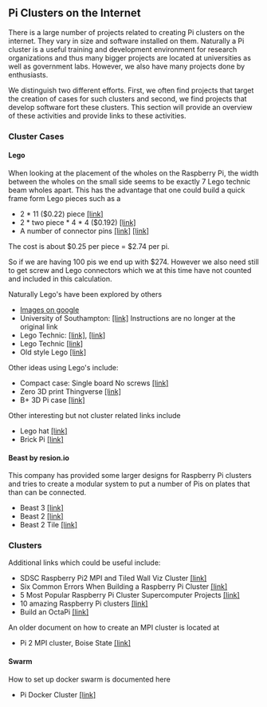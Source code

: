 ## Pi Clusters on the Internet

There is a large number of projects related to creating Pi clusters on
the internet. They vary in size and software installed on
them. Naturally a Pi cluster is a useful training and development
environment for research organizations and thus many bigger projects
are located at universities as well as government labs. However, we
also have many projects done by enthusiasts.

We distinguish two different efforts. First, we often find projects
that target the creation of cases for such clusters and second, we
find projects that develop software fort these clusters.  This section
will provide an overview of these activities and provide links to
these activities.


### Cluster Cases

#### Lego

When looking at the placement of the wholes on the Raspberry Pi, the
width between the wholes on the small side seems to be exactly 7 Lego
technic beam wholes apart. This has the advantage that one could
build a quick frame form Lego pieces such as a

- 2 * 11 ($0.22) piece [[link]](https://www.brickowl.com/catalog/lego-beam-11-32525-64290)
- 2 * two piece * 4 * 4 ($0.192) [[link]](https://www.brickowl.com/catalog/lego-beam-2-43857)
- A number of connector pins
  [[link]](https://www.brickowl.com/catalog/lego-technic-pin-with-lengthwise-friction-ridges-and-center-slots-2780)
  [[link]](https://www.brickowl.com/catalog/lego-long-pin-with-friction-6558)
  
The cost is about $0.25 per piece = $2.74 per pi.

So if we are having 100 pis we end up with $274. However
we also need still to get screw and Lego connectors which we at this
time have not counted and included in this calculation.


Naturally Lego's have been explored by others

* [Images on google](https://www.google.com/search?q=raspberry+pi+case+lego+technic&rlz=1C5CHFA_enUS727US727&tbm=isch&tbo=u&source=univ&sa=X&ved=0ahUKEwjYwYbni6vbAhWJy4MKHaiiCmYQsAQIMw&biw=1648&bih=883)
* University of Southampton:
  [[link]](https://www.theregister.co.uk/2012/09/12/raspberry_pi_supercomputer/)
  Instructions are no longer at the original link
* Lego Technic:
  [[link]](https://www.reddit.com/r/raspberry_pi/comments/39kwjc/pidra_my_7_headed_rpi_cluster_with_99_lego/),
  [[link]](https://imgur.com/a/rYybo)
* Lego Technic [[link]](https://www.flickr.com/photos/fotero/7954299054/)
* Old style Lego [[link]](https://www.uweziegenhagen.de/?p=3155)


Other ideas using Lego's include:

* Compact case: Single board No screws [[link]](https://www.youtube.com/watch?v=UYY72a6wWqs)
* Zero 3D print Thingverse [[link]](https://www.thingiverse.com/thing:1427245)
* B+ 3D Pi case [[link]](https://www.thingiverse.com/thing:1007347)

Other interesting but not cluster related links include

* Lego hat [[link]](https://www.elektor.de/lego-rpi-board-159010-91)
* Brick Pi [[link]](https://www.dexterindustries.com/shop/brickpi-advanced-for-raspberry-pi/)

#### Beast by resion.io

This company has provided some larger designs for Raspberry Pi clusters
and tries to create a modular system to put a number of Pis on plates
that than can be connected.

* Beast 3 [[link]](https://www.youtube.com/watch?v=A5VsfcnfeR0)
* Beast 2 [[link]](https://resin.io/blog/the-evolution-of-the-beast-continues/?utm_content=buffer11bf2&utm_medium=social&utm_source=facebook.com&utm_campaign=buffer)
* Beast 2 Tile [[link]](https://resin.io/blog/good-better-beast-week-2/)


### Clusters


Additional links which could be useful include:

* SDSC Raspberry Pi2 MPI and Tiled Wall Viz Cluster [[link]](https://github.com/sdsc/sandbox-cluster-guide)
* Six Common Errors When Building a Raspberry Pi Cluster [[link]](https://thenewstack.io/6-common-errors-when-building-a-raspberry-pi-cluster/)
* 5 Most Popular Raspberry Pi Cluster Supercomputer Projects [[link]](http://www.mindkits.co.nz/blog/5-Most-Popular-Raspberry-Pi-Cluster-Supercomputer-Projects)
* 10 amazing Raspberry Pi clusters [[link]](https://www.networkworld.com/article/3156748/computers/10-amazing-raspberry-pi-clusters.html)
* Build an OctaPi [[link]](https://projects.raspberrypi.org/en/projects/build-an-octapi)

An older document on how to create an MPI cluster is located at

* Pi 2 MPI cluster, Boise State [[link]](http://coen.boisestate.edu/ece/files/2013/05/Creating.a.Raspberry.Pi-Based.Beowulf.Cluster_v2.pdf)

#### Swarm

How to set up docker swarm is documented here

* Pi Docker Cluster [[link]](https://medium.com/@bossjones/how-i-setup-a-raspberry-pi-3-cluster-using-the-new-docker-swarm-mode-in-29-minutes-aa0e4f3b1768)
